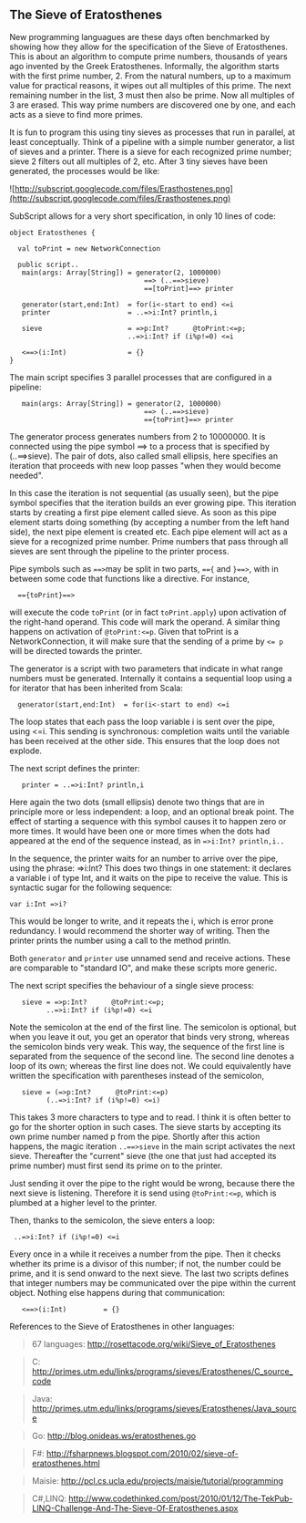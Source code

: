 ## The Sieve of Eratosthenes ##
New programming languagues are these days often benchmarked by showing how they allow for the specification of the Sieve of Eratosthenes. This is about an algorithm to compute prime numbers, thousands of years ago invented by the Greek Eratosthenes. Informally, the algorithm starts with the first prime number, 2.  From the natural numbers, up to a maximum value for practical reasons, it wipes out all multiples of this prime. The next remaining number in the list, 3 must then also be prime. Now all multiples of 3 are erased. This way prime numbers are discovered one by one, and each acts as a sieve to find more primes.

It is fun to program this using tiny sieves as processes that run in parallel, at least conceptually. Think of a pipeline with a simple number generator, a list of sieves and a printer. There is a sieve for each recognized prime number; sieve 2 filters out all multiples of 2, etc. After 3 tiny sieves have been generated, the processes would be like:

![http://subscript.googlecode.com/files/Erasthostenes.png](http://subscript.googlecode.com/files/Erasthostenes.png)

SubScript allows for a very short specification, in only 10 lines of code:
```
object Eratosthenes { 

  val toPrint = new NetworkConnection

  public script..
   main(args: Array[String]) = generator(2, 1000000) 
                                 ==> (..==>sieve) 
                                 ==[toPrint]==> printer

   generator(start,end:Int)  = for(i<-start to end) <=i
   printer                   = ..=>i:Int? println,i

   sieve                     = =>p:Int?      @toPrint:<=p;   
                             ..=>i:Int? if (i%p!=0) <=i

   <==>(i:Int)               = {}
}
```
The main script specifies 3 parallel processes that are configured in a pipeline:
```
   main(args: Array[String]) = generator(2, 1000000) 
                                 ==> (..==>sieve) 
                                 =={toPrint}==> printer
```
The generator process generates numbers from 2 to 10000000. It is connected using the pipe symbol ==> to a process that is specified by (..==>sieve). The pair of dots, also called small ellipsis, here specifies an iteration that proceeds with new loop passes "when they would become needed".

In this case the iteration is not sequential (as usually seen), but the pipe symbol specifies that the iteration builds an ever growing pipe. This iteration starts by creating a first pipe element called sieve. As soon as this pipe element starts doing something (by accepting a number from the left hand side),  the next pipe element is created etc. Each pipe element will act as a sieve for a recognized prime number. Prime numbers that pass through all sieves are sent through the pipeline to the printer process.

Pipe symbols such as `==>`may be split in two parts, `=={` and `}==>`, with in between some code that functions like a directive. For instance,
```
  =={toPrint}==>
```
will execute the code `toPrint` (or in fact `toPrint.apply`) upon activation of the right-hand operand. This code will mark the operand. A similar thing happens on activation of `@toPrint:<=p`. Given that toPrint is a NetworkConnection, it will make sure that the sending of a prime by `<= p` will be directed towards the printer.

The generator is a script with two parameters that indicate in what range numbers must be generated. Internally it contains a sequential loop using a for iterator that has been inherited from Scala:
```
  generator(start,end:Int)  = for(i<-start to end) <=i
```
The loop states that each pass the loop variable i is sent over the pipe, using <=i. This sending is synchronous: completion waits until the variable has been received at the other side. This ensures that the loop does not explode.

The next script defines the printer:
```
   printer = ..=>i:Int? println,i
```
Here again the two dots (small ellipsis) denote two things that are in principle more or less independent: a loop, and an optional break point. The effect of starting a sequence with this symbol causes it to happen zero or more times. It would have been one or more times when the dots had appeared at the end of the sequence instead, as in
`=>i:Int? println,i..`

In the sequence, the printer waits for an number to arrive over the pipe, using the phrase: =>i:Int? This does two things in one statement: it declares a variable i of type Int, and it waits on the pipe to receive the value. This is syntactic sugar for the following sequence:
```
var i:Int =>i?
```
This would be longer to write, and it repeats the i, which is error prone redundancy. I would recommend the shorter way of writing.
Then the printer prints the number using a call to the method println.

Both `generator` and `printer` use unnamed send and receive actions. These are comparable to "standard IO", and make these scripts more generic.

The next script specifies the behaviour of a single sieve process:
```
   sieve = =>p:Int?      @toPrint:<=p;   
         ..=>i:Int? if (i%p!=0) <=i
```
Note the semicolon at the end of the first line. The semicolon is optional, but when you leave it out, you get an operator that binds very strong, whereas the semicolon binds very weak. This way, the sequence of the first line is separated from the sequence of the second line. The second line denotes a loop of its own; whereas the first line does not. We could equivalently have written the specification with parentheses instead of the semicolon,
```
   sieve = (=>p:Int?      @toPrint:<=p)
         (..=>i:Int? if (i%p!=0) <=i)
```
This takes 3 more characters to type and to read. I think it is often better to go for the shorter option in such cases.
The sieve starts by accepting its own prime number named p from the pipe. Shortly after this action happens, the magic iteration `..==>sieve` in the main script activates the next sieve. Thereafter the "current" sieve (the one that just had accepted its prime number) must first send its prime on to the printer.

Just sending it over the pipe to the right would be wrong, because there the next sieve is listening. Therefore it is send using `@toPrint:<=p`, which is plumbed at a higher level to the printer.

Then, thanks to the semicolon, the sieve enters a loop:
```
 ..=>i:Int? if (i%p!=0) <=i
```
Every once in a while it receives a number from the pipe. Then it checks whether its prime is a divisor of this number; if not, the number could be prime, and it is send onward to the next sieve.
The last two scripts defines that integer numbers may be communicated over the pipe within the current object. Nothing else happens during that communication:
```
   <==>(i:Int)         = {}
```



References to the Sieve of Eratosthenes in other languages:

> 67 languages: http://rosettacode.org/wiki/Sieve_of_Eratosthenes

> C: http://primes.utm.edu/links/programs/sieves/Eratosthenes/C_source_code

> Java: http://primes.utm.edu/links/programs/sieves/Eratosthenes/Java_source

> Go: http://blog.onideas.ws/eratosthenes.go

> F#: http://fsharpnews.blogspot.com/2010/02/sieve-of-eratosthenes.html

> Maisie: http://pcl.cs.ucla.edu/projects/maisie/tutorial/programming

> C#,LINQ: http://www.codethinked.com/post/2010/01/12/The-TekPub-LINQ-Challenge-And-The-Sieve-Of-Eratosthenes.aspx